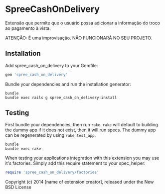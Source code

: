 SpreeCashOnDelivery
===================

Extensão que permite que o usuário possa adicionar a informação do troco ao pagamento à vista.

ATENÇÃO: É uma improvisação. NÃO FUNCIONARÁ NO SEU PROJETO.


Installation
------------

Add spree_cash_on_delivery to your Gemfile:

```ruby
gem 'spree_cash_on_delivery'
```

Bundle your dependencies and run the installation generator:

```shell
bundle
bundle exec rails g spree_cash_on_delivery:install
```

Testing
-------

First bundle your dependencies, then run `rake`. `rake` will default to building the dummy app if it does not exist, then it will run specs. The dummy app can be regenerated by using `rake test_app`.

```shell
bundle
bundle exec rake
```

When testing your applications integration with this extension you may use it's factories.
Simply add this require statement to your spec_helper:

```ruby
require 'spree_cash_on_delivery/factories'
```

Copyright (c) 2014 [name of extension creator], released under the New BSD License
